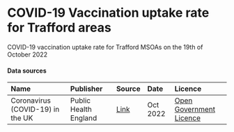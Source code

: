 # COVID-19 Vaccination uptake rate for Trafford areas

COVID-19 vaccination uptake rate for Trafford MSOAs on the 19th of October 2022

#### Data sources

| Name          | Publisher     | Source        | Date          | Licence       |
| :------------- | :------------- | :------------- | :------------- | :------------- |
| Coronavirus (COVID-19) in the UK  | Public Health England | [Link](https://coronavirus.data.gov.uk) | Oct 2022 | [Open Government Licence](http://www.nationalarchives.gov.uk/doc/open-government-licence/version/3/) |
